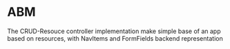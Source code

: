 # ABM

The CRUD-Resouce controller implementation make simple base of an app based on resources, with NavItems and FormFields backend representation
